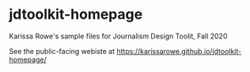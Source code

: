 # jdtoolkit-homepage
Karissa Rowe's sample files for Journalism Design Toolit, Fall 2020

See the public-facing webiste at https://karissarowe.github.io/jdtoolkit-homepage/
